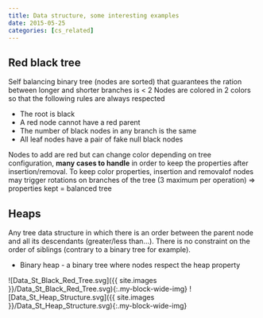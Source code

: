```yaml
---
title: Data structure, some interesting examples
date: 2015-05-25
categories: [cs_related]
---
```


## Red black tree
Self balancing binary tree (nodes are sorted) that guarantees the ration between longer and shorter branches is < 2
Nodes are colored in 2 colors so that the following rules are always respected

* The root is black
* A red node cannot have a red parent
* The number of black nodes in any branch is the same
* All leaf nodes have a pair of fake null black nodes

Nodes to add are red but can change color depending on tree configuration, **many cases to handle** in order to keep the properties after insertion/removal.
To keep color properties, insertion and removalof nodes may trigger rotations on branches of the tree (3 maximum per operation)
=> properties kept = balanced tree

## Heaps
Any tree data structure in which there is an order between the parent node and all its descendants (greater/less than...).
There is no constraint on the order of siblings (contrary to a binary tree for example).

* Binary heap - a binary tree where nodes respect the heap property
 
![Data_St_Black_Red_Tree.svg]({{ site.images }}/Data_St_Black_Red_Tree.svg){:.my-block-wide-img}
![Data_St_Heap_Structure.svg]({{ site.images }}/Data_St_Heap_Structure.svg){:.my-block-wide-img}

